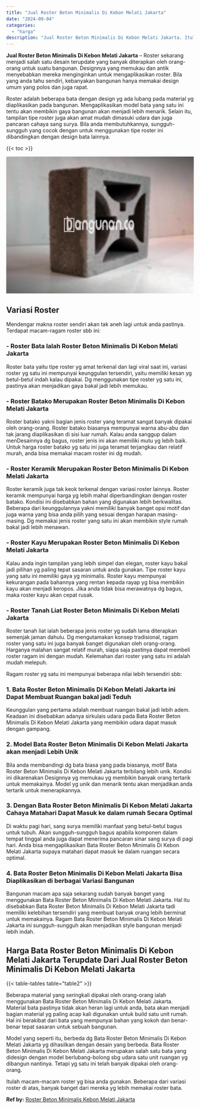 ```yaml
---
title: "Jual Roster Beton Minimalis Di Kebon Melati Jakarta"
date: "2024-09-04"
categories: 
  - "harga"
description: "Jual Roster Beton Minimalis Di Kebon Melati Jakarta. Itulah macam-macam roster yg bisa anda gunakan. Beberapa dari variasi roster di atas, banyak banget dari..."
---
```


**Jual Roster Beton Minimalis Di Kebon Melati Jakarta** – Roster sekarang menjadi salah satu desain terupdate yang banyak diterapkan oleh orang-orang untuk suatu bangunan. Designnya yang memukau dan antik menyebabkan mereka menginginkan untuk mengaplikasikan roster. Bila yang anda tahu sendiri, kebanyakan bangunan hanya memakai design umum yang polos dan juga rapat.

Roster adalah beberapa bata dengan design yg ada lubang pada material yg diaplikasikan pada bangunan. Mengaplikasikan model bata yang satu ini tentu akan membikin gaya bangunan akan menjadi lebih menarik. Selain itu, tampilan tipe roster juga akan amat mudah dimasuki udara dan juga pancaran cahaya sang surya. Bila anda membutuhkannya, sungguh-sungguh yang cocok dengan untuk menggunakan tipe roster ini dibandingkan dengan design bata lainnya.

{{< toc >}}

![Jual Roster Beton Minimalis Di Kebon Melati Jakarta](/images/bata-roster-minimalis-25.png)

## Variasi Roster

Mendengar makna roster sendiri akan tak aneh lagi untuk anda pastinya. Terdapat macam-ragam roster sbb ini:

### \- Roster Bata Ialah Roster Beton Minimalis Di Kebon Melati Jakarta

Roster bata yaitu tipe roster yg amat terkenal dan lagi viral saat ini, variasi roster yg satu ini mempunyai keunggulan tersendiri, yaitu memiliki kesan yg betul-betul indah kalau dipakai. Dg menggunakan tipe roster yg satu ini, pastinya akan menjadikan gaya bakal jadi lebih memukau.

### \- Roster Batako Merupakan Roster Beton Minimalis Di Kebon Melati Jakarta

Roster batako yakni bagian jenis roster yang teramat sangat banyak dipakai oleh orang-orang. Roster batako biasanya mempunyai warna abu-abu dan tak jarang diaplikasikan di sisi luar rumah. Kalau anda sanggup dalam menDesainnya dg bagus, roster jenis ini akan memiliki mutu yg lebih baik. Untuk harga roster batako yg satu ini juga teramat terjangkau dan relatif murah, anda bisa memakai macam roster ini dg mudah.

### \- Roster Keramik Merupakan Roster Beton Minimalis Di Kebon Melati Jakarta

Roster keramik juga tak keok terkenal dengan variasi roster lainnya. Roster keramik mempunyai harga yg lebih mahal diperbandingkan dengan roster batako. Kondisi ini disebabkan bahan yang digunakan lebih berkwalitas. Beberapa dari keunggulannya yakni memiliki banyak banget opsi motif dan juga warna yang bisa anda pilih yang sesuai dengan harapan masing-masing. Dg memakai jenis roster yang satu ini akan membikin style rumah bakal jadi lebih menawan.

### \- Roster Kayu Merupakan Roster Beton Minimalis Di Kebon Melati Jakarta

Kalau anda ingin tampilan yang lebih simpel dan elegan, roster kayu bakal jadi pilihan yg paling tepat sasaran untuk anda gunakan. Tipe roster kayu yang satu ini memiliki gaya yg minimalis. Roster kayu mempunyai kekurangan pada bahannya yang rentan kepada rayap yg bisa membikin kayu akan menjadi keropos. Jika anda tidak bisa merawatnya dg bagus, maka roster kayu akan cepat rusak.

### \- Roster Tanah Liat Roster Beton Minimalis Di Kebon Melati Jakarta

Roster tanah liat ialah beberapa jenis roster yg sudah lama diterapkan semenjak jaman dahulu. Dg mengutamakan konsep tradisional, ragam roster yang satu ini juga banyak banget digunakan oleh orang-orang. Harganya malahan sangat relatif murah, siapa saja pastinya dapat membeli roster ragam ini dengan mudah. Kelemahan dari roster yang satu ini adalah mudah melepuh.

Ragam roster yg satu ini mempunyai beberapa nilai lebih tersendiri sbb:

### 1\. Bata Roster Beton Minimalis Di Kebon Melati Jakarta ini Dapat Membuat Ruangan bakal jadi Teduh

Keunggulan yang pertama adalah membuat ruangan bakal jadi lebih adem. Keadaan ini disebabkan adanya sirkulais udara pada Bata Roster Beton Minimalis Di Kebon Melati Jakarta yang membikin udara dapat masuk dengan gampang.

### 2\. Model Bata Roster Beton Minimalis Di Kebon Melati Jakarta akan menjadi Lebih Unik

Bila anda membandingi dg bata biasa yang pada biasanya, motif Bata Roster Beton Minimalis Di Kebon Melati Jakarta terbilang lebih unik. Kondisi ini dikarenakan Designnya yg memukau yg membikin banyak orang tertarik untuk memakainya. Model yg unik dan menarik tentu akan menjadikan anda tertarik untuk menerapkannya.

### 3\. Dengan Bata Roster Beton Minimalis Di Kebon Melati Jakarta Cahaya Matahari Dapat Masuk ke dalam rumah Secara Optimal

Di waktu pagi hari, sang surya memiliki manfaat yang betul-betul bagus untuk tubuh. Akan sungguh-sungguh bagus apabila komponen dalam tempat tinggal anda juga dapat menerima pancaran sinar sang surya di pagi hari. Anda bisa mengaplikasikan Bata Roster Beton Minimalis Di Kebon Melati Jakarta supaya matahari dapat masuk ke dalam ruangan secara optimal.

### 4\. Bata Roster Beton Minimalis Di Kebon Melati Jakarta Bisa Diaplikasikan di berbagai Variasi Bangunan

Bangunan macam apa saja sekarang sudah banyak banget yang menggunakan Bata Roster Beton Minimalis Di Kebon Melati Jakarta. Hal itu disebabkan Bata Roster Beton Minimalis Di Kebon Melati Jakarta tadi memiliki kelebihan tersendiri yang membuat banyak orang lebih berminat untuk memakainya. Ragam Bata Roster Beton Minimalis Di Kebon Melati Jakarta ini sungguh-sungguh akan menjadikan style bangunan menjadi lebih indah.

## Harga Bata Roster Beton Minimalis Di Kebon Melati Jakarta Terupdate Dari Jual Roster Beton Minimalis Di Kebon Melati Jakarta

{{< table-tables table="table2" >}}

Beberapa material yang seringkali dipakai oleh orang-orang ialah menggunakan Bata Roster Beton Minimalis Di Kebon Melati Jakarta. Material bata pastinya tidak akan heran lagi untuk anda, bata akan menjadi bagian material yg paling acap kali digunakan untuk build satu unit rumah. Hal ini berakibat dari bata yang mempunyai bahan yang kokoh dan benar-benar tepat sasaran untuk sebuah bangunan.

Model yang seperti itu, berbeda dg Bata Roster Beton Minimalis Di Kebon Melati Jakarta yg dihasilkan dengan desain yang berbeda. Bata Roster Beton Minimalis Di Kebon Melati Jakarta merupakan salah satu bata yang didesign dengan model berlubang-bolong sbg udara satu unit ruangan yg dibangun nantinya. Tetapi yg satu ini telah banyak dipakai oleh orang-orang.

Itulah macam-macam roster yg bisa anda gunakan. Beberapa dari variasi roster di atas, banyak banget dari mereka yg lebih memakai roster bata.

**Ref by:** [Roster Beton Minimalis Kebon Melati Jakarta](https://id.wikipedia.org/wiki/Roster)
